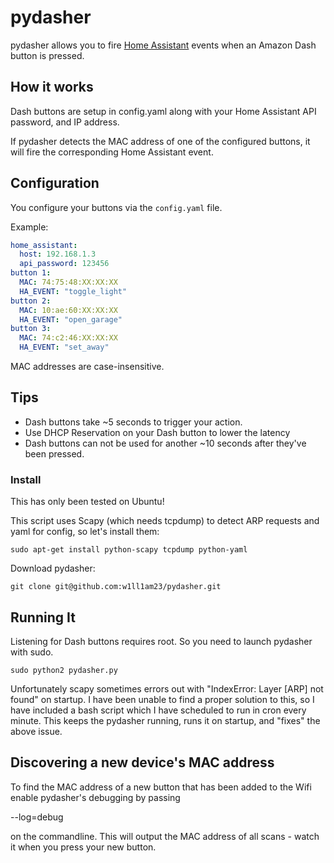 # pydasher

pydasher allows you to fire [Home Assistant](https://home-assistant.io) events when an Amazon Dash button is pressed.

## How it works

Dash buttons are setup in config.yaml along with your Home Assistant API password,
and IP address.

If pydasher detects the MAC address of one of the configured buttons, it will fire
the corresponding Home Assistant event.

## Configuration

You configure your buttons via the `config.yaml` file. 

Example:

```yaml
home_assistant:
  host: 192.168.1.3
  api_password: 123456
button 1:
  MAC: 74:75:48:XX:XX:XX
  HA_EVENT: "toggle_light"
button 2:
  MAC: 10:ae:60:XX:XX:XX
  HA_EVENT: "open_garage"
button 3:
  MAC: 74:c2:46:XX:XX:XX
  HA_EVENT: "set_away"
```

MAC addresses are case-insensitive.


## Tips

* Dash buttons take ~5 seconds to trigger your action.
* Use DHCP Reservation on your Dash button to lower the latency
* Dash buttons can not be used for another ~10 seconds after they've been pressed.


### Install

This has only been tested on Ubuntu!

This script uses Scapy (which needs tcpdump) to detect ARP requests and yaml for config, so let's install them:  

    sudo apt-get install python-scapy tcpdump python-yaml

Download pydasher:  

    git clone git@github.com:w1ll1am23/pydasher.git



## Running It

Listening for Dash buttons requires root. So you need to launch pydasher with sudo.

    sudo python2 pydasher.py

Unfortunately scapy sometimes errors out with "IndexError: Layer [ARP] not found" on
startup. I have been unable to find a proper solution to this, so I have included 
a bash script which I have scheduled to run in cron every minute. This keeps the pydasher
running, runs it on startup, and "fixes" the above issue.



## Discovering a new device's MAC address

To find the MAC address of a new button that has been added to the Wifi enable pydasher's debugging by passing

  --log=debug

on the commandline. This will output the MAC address of all scans - watch it when you press your new button.
